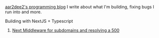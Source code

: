 [aar2dee2's programming blog](https://aar2dee2.vercel.app/)
I write about what I'm building, fixing bugs I run into and more.

Building with NextJS + Typescript
1. [Next Middleware for subdomains and resolving a 500]()